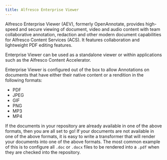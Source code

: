 ```yaml
---
title: Alfresco Enterprise Viewer
---
```


Alfresco Enterprise Viewer (AEV), formerly OpenAnnotate,  provides high-speed and secure viewing of document, video and audio content with team collaborative annotation, redaction and other modern document capabilities for Alfresco Content Services (ACS). It features collaboration and lightweight PDF editing features.

Enterprise Viewer can be used as a standalone viewer or within applications such as the Alfresco Content Accelerator.

Enterprise Viewer is configured out of the box to allow Annotations on documents that have either their native content or a rendition in the following formats:

* PDF
* JPEG
* GIF
* PNG
* MP3
* MP4

If the documents in your repository are already available in one of the above formats, then you are all set to go! If your documents are not available in one of the above formats, it is easy to write a transformer that will render your documents into one of the above formats. The most common example of this is to configure all `.doc` or `.docx` files to be rendered into a `.pdf` when they are checked into the repository.
